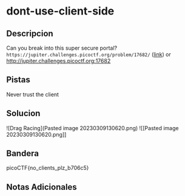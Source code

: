 # dont-use-client-side
## Descripcion
Can you break into this super secure portal? `https://jupiter.challenges.picoctf.org/problem/17682/` ([link](https://jupiter.challenges.picoctf.org/problem/17682/)) or http://jupiter.challenges.picoctf.org:17682

## Pistas
Never trust the client

## Solucion 

![Drag Racing](Pasted image 20230309130620.png)
![[Pasted image 20230309130620.png]]
## Bandera
picoCTF{no_clients_plz_b706c5}

## Notas Adicionales 
